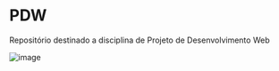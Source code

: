 # PDW
Repositório destinado a disciplina de Projeto de Desenvolvimento Web

![image](https://user-images.githubusercontent.com/73426079/195737453-cdef6012-a49b-4f49-9193-a77bc2cd6fa6.png)
